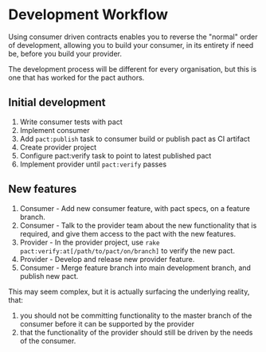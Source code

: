 # Development Workflow

Using consumer driven contracts enables you to reverse the "normal" order of development, allowing you to build your consumer, in its entirety if need be, before you build your provider.

The development process will be different for every organisation, but this is one that has worked for the pact authors.

## Initial development
1. Write consumer tests with pact
1. Implement consumer 
1. Add `pact:publish` task to consumer build or publish pact as CI artifact
1. Create provider project
1. Configure pact:verify task to point to latest published pact
1. Implement provider until `pact:verify` passes

## New features

1. Consumer - Add new consumer feature, with pact specs, on a feature branch.
1. Consumer - Talk to the provider team about the new functionality that is required, and give them access to the pact with the new features.
1. Provider - In the provider project, use `rake pact:verify:at[/path/to/pact/on/branch]` to verify the new pact.
1. Provider - Develop and release new provider feature.
1. Consumer - Merge feature branch into main development branch, and publish new pact.

This may seem complex, but it is actually surfacing the underlying reality, that:
1. you should not be committing functionality to the master branch of the consumer before it can be supported by the provider
2. that the functionality of the provider should still be driven by the needs of the consumer.